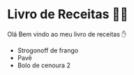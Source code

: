 # Livro de Receitas :man_cook:

Olá Bem vindo ao meu livro de receitas :hand:

* Strogonoff de frango
* Pavê
* Bolo de cenoura 2
